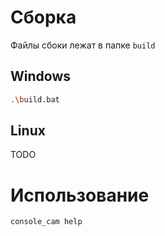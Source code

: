 # Сборка

Файлы сбоки лежат в папке `build`

## Windows
```bash
.\build.bat
```

## Linux
TODO

# Использование
```
console_cam help
```
